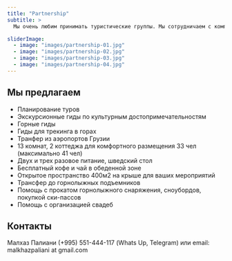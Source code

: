 ```yaml
---
title: "Partnership"
subtitle: >
  Мы очень любим принимать туристические группы. Мы сотрудничаем с компаниями из Польши, Чехии, Украины, России и Грузии более 5 лет. Мы предлагаем вам индивидуальные решения гарантирующие бесперебойную организацию и незабываемые впечатления для групп любого размера. Давайте вместе создадим незабываемые путешествия для ваших клиентов!

sliderImage:
  - image: "images/partnership-01.jpg"
  - image: "images/partnership-02.jpg"
  - image: "images/partnership-03.jpg"
  - image: "images/partnership-04.jpg"
---
```


## Мы предлагаем

  - Планирование туров
  - Экскурсионные гиды по культурным достопримечательностям 
  - Горные гиды
  - Гиды для трекинга в горах
  - Транфер из аэропортов Грузии
  - 13 комнат, 2 коттеджа для комфортного размещения 33 чел (максимально 41 чел)
  - Двух и трех разовое питание, шведский стол
  - Бесплатный кофе и чай в обеденной зоне
  - Открытое пространство 400м2 на крыше для ваших мероприятий
  - Трансфер до горнолыжных подъемников
  - Помощь с прокатом горнолыжного снаряжения, сноубордов, покупкой ски-пассов
  - Помощь с организацией свадеб

## Контакты
Малхаз Палиани (+995) 551-444-117 (Whats Up, Telegram) или email: malkhazpaliani at gmail.com
